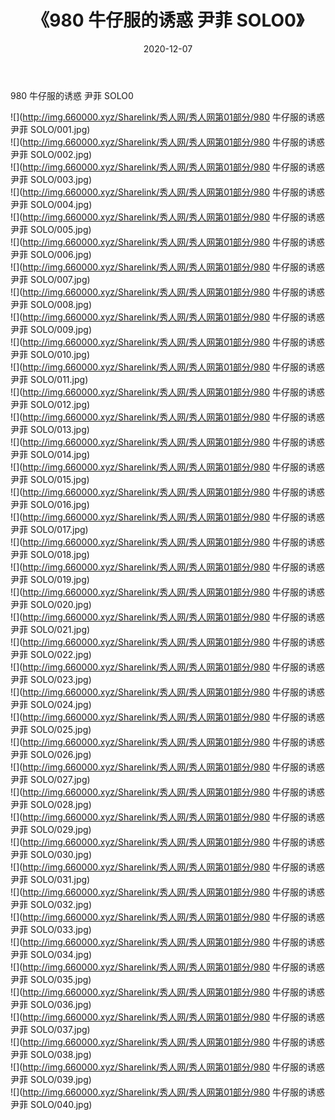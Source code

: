 ﻿---
layout: post
title:  《980 牛仔服的诱惑 尹菲 SOLO0》
date:   2020-12-07
img: http://img.660000.xyz/Sharelink/秀人网/秀人网第01部分/980 牛仔服的诱惑 尹菲 SOLO0/000.jpg
categories: [美女, 清纯, 唯美]
---

980 牛仔服的诱惑 尹菲 SOLO0

  ![](http://img.660000.xyz/Sharelink/秀人网/秀人网第01部分/980 牛仔服的诱惑 尹菲 SOLO/001.jpg) <br> ![](http://img.660000.xyz/Sharelink/秀人网/秀人网第01部分/980 牛仔服的诱惑 尹菲 SOLO/002.jpg) <br> ![](http://img.660000.xyz/Sharelink/秀人网/秀人网第01部分/980 牛仔服的诱惑 尹菲 SOLO/003.jpg) <br> ![](http://img.660000.xyz/Sharelink/秀人网/秀人网第01部分/980 牛仔服的诱惑 尹菲 SOLO/004.jpg) <br> ![](http://img.660000.xyz/Sharelink/秀人网/秀人网第01部分/980 牛仔服的诱惑 尹菲 SOLO/005.jpg) <br> ![](http://img.660000.xyz/Sharelink/秀人网/秀人网第01部分/980 牛仔服的诱惑 尹菲 SOLO/006.jpg) <br> ![](http://img.660000.xyz/Sharelink/秀人网/秀人网第01部分/980 牛仔服的诱惑 尹菲 SOLO/007.jpg) <br> ![](http://img.660000.xyz/Sharelink/秀人网/秀人网第01部分/980 牛仔服的诱惑 尹菲 SOLO/008.jpg) <br> ![](http://img.660000.xyz/Sharelink/秀人网/秀人网第01部分/980 牛仔服的诱惑 尹菲 SOLO/009.jpg) <br> ![](http://img.660000.xyz/Sharelink/秀人网/秀人网第01部分/980 牛仔服的诱惑 尹菲 SOLO/010.jpg) <br> ![](http://img.660000.xyz/Sharelink/秀人网/秀人网第01部分/980 牛仔服的诱惑 尹菲 SOLO/011.jpg) <br> ![](http://img.660000.xyz/Sharelink/秀人网/秀人网第01部分/980 牛仔服的诱惑 尹菲 SOLO/012.jpg) <br> ![](http://img.660000.xyz/Sharelink/秀人网/秀人网第01部分/980 牛仔服的诱惑 尹菲 SOLO/013.jpg) <br> ![](http://img.660000.xyz/Sharelink/秀人网/秀人网第01部分/980 牛仔服的诱惑 尹菲 SOLO/014.jpg) <br> ![](http://img.660000.xyz/Sharelink/秀人网/秀人网第01部分/980 牛仔服的诱惑 尹菲 SOLO/015.jpg) <br> ![](http://img.660000.xyz/Sharelink/秀人网/秀人网第01部分/980 牛仔服的诱惑 尹菲 SOLO/016.jpg) <br> ![](http://img.660000.xyz/Sharelink/秀人网/秀人网第01部分/980 牛仔服的诱惑 尹菲 SOLO/017.jpg) <br> ![](http://img.660000.xyz/Sharelink/秀人网/秀人网第01部分/980 牛仔服的诱惑 尹菲 SOLO/018.jpg) <br> ![](http://img.660000.xyz/Sharelink/秀人网/秀人网第01部分/980 牛仔服的诱惑 尹菲 SOLO/019.jpg) <br> ![](http://img.660000.xyz/Sharelink/秀人网/秀人网第01部分/980 牛仔服的诱惑 尹菲 SOLO/020.jpg) <br> ![](http://img.660000.xyz/Sharelink/秀人网/秀人网第01部分/980 牛仔服的诱惑 尹菲 SOLO/021.jpg) <br> ![](http://img.660000.xyz/Sharelink/秀人网/秀人网第01部分/980 牛仔服的诱惑 尹菲 SOLO/022.jpg) <br> ![](http://img.660000.xyz/Sharelink/秀人网/秀人网第01部分/980 牛仔服的诱惑 尹菲 SOLO/023.jpg) <br> ![](http://img.660000.xyz/Sharelink/秀人网/秀人网第01部分/980 牛仔服的诱惑 尹菲 SOLO/024.jpg) <br> ![](http://img.660000.xyz/Sharelink/秀人网/秀人网第01部分/980 牛仔服的诱惑 尹菲 SOLO/025.jpg) <br> ![](http://img.660000.xyz/Sharelink/秀人网/秀人网第01部分/980 牛仔服的诱惑 尹菲 SOLO/026.jpg) <br> ![](http://img.660000.xyz/Sharelink/秀人网/秀人网第01部分/980 牛仔服的诱惑 尹菲 SOLO/027.jpg) <br> ![](http://img.660000.xyz/Sharelink/秀人网/秀人网第01部分/980 牛仔服的诱惑 尹菲 SOLO/028.jpg) <br> ![](http://img.660000.xyz/Sharelink/秀人网/秀人网第01部分/980 牛仔服的诱惑 尹菲 SOLO/029.jpg) <br> ![](http://img.660000.xyz/Sharelink/秀人网/秀人网第01部分/980 牛仔服的诱惑 尹菲 SOLO/030.jpg) <br> ![](http://img.660000.xyz/Sharelink/秀人网/秀人网第01部分/980 牛仔服的诱惑 尹菲 SOLO/031.jpg) <br> ![](http://img.660000.xyz/Sharelink/秀人网/秀人网第01部分/980 牛仔服的诱惑 尹菲 SOLO/032.jpg) <br> ![](http://img.660000.xyz/Sharelink/秀人网/秀人网第01部分/980 牛仔服的诱惑 尹菲 SOLO/033.jpg) <br> ![](http://img.660000.xyz/Sharelink/秀人网/秀人网第01部分/980 牛仔服的诱惑 尹菲 SOLO/034.jpg) <br> ![](http://img.660000.xyz/Sharelink/秀人网/秀人网第01部分/980 牛仔服的诱惑 尹菲 SOLO/035.jpg) <br> ![](http://img.660000.xyz/Sharelink/秀人网/秀人网第01部分/980 牛仔服的诱惑 尹菲 SOLO/036.jpg) <br> ![](http://img.660000.xyz/Sharelink/秀人网/秀人网第01部分/980 牛仔服的诱惑 尹菲 SOLO/037.jpg) <br> ![](http://img.660000.xyz/Sharelink/秀人网/秀人网第01部分/980 牛仔服的诱惑 尹菲 SOLO/038.jpg) <br> ![](http://img.660000.xyz/Sharelink/秀人网/秀人网第01部分/980 牛仔服的诱惑 尹菲 SOLO/039.jpg) <br> ![](http://img.660000.xyz/Sharelink/秀人网/秀人网第01部分/980 牛仔服的诱惑 尹菲 SOLO/040.jpg) <br>